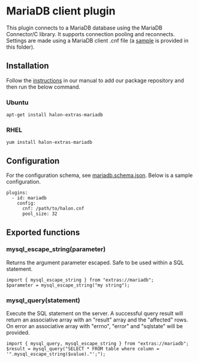 # MariaDB client plugin

This plugin connects to a MariaDB database using the MariaDB Connector/C library. It supports connection pooling and reconnects. Settings are made using a MariaDB client .cnf file (a [sample](sample.cnf) is provided in this folder).

## Installation

Follow the [instructions](https://docs.halon.io/manual/comp_install.html#installation) in our manual to add our package repository and then run the below command.

### Ubuntu

```
apt-get install halon-extras-mariadb
```

### RHEL

```
yum install halon-extras-mariadb
```

## Configuration
For the configuration schema, see [mariadb.schema.json](mariadb.schema.json). Below is a sample configuration.

```
plugins:
  - id: mariadb
    config:
      cnf: /path/to/halon.cnf
      pool_size: 32
```

## Exported functions

### mysql_escape_string(parameter)

Returns the argument parameter escaped. Safe to be used within a SQL statement.

```
import { mysql_escape_string } from "extras://mariadb";
$parameter = mysql_escape_string("my string");
```

### mysql_query(statement)

Execute the SQL statement on the server. A successful query result will return an associative array with an "result" array and the "affected" rows. On error an associative array with "errno", "error" and "sqlstate" will be provided.

```
import { mysql_query, mysql_escape_string } from "extras://mariadb";
$result = mysql_query("SELECT * FROM table where column = '".mysql_escape_string($value)."';");
```
